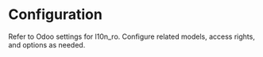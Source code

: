 # Configuration

Refer to Odoo settings for l10n_ro. Configure related models, access rights, and options as needed.
